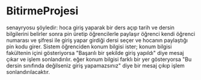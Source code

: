 # BitirmeProjesi

senayryosu şöyledir:
hoca giriş yaparak bir ders açıp tarih ve dersin bilgilerini belirler sonra pin üretip öğrencilerle paylaşır
öğrenci kendi öğrenci numarası ve şifresi ile giriş yapar girdiği dersi seçer ve hocanın paylaştığı pin kodu girer. Sistem öğrenciden konum bilgisi ister; konum bilgisi fakültenin içini gösteriyorsa "Başarılı bir şekilde giriş yapıldı" diye mesaj çıkar ve işlem sonlandırılır. eğer konum bilgisi farklı bir yer gösteryorsa "Bu dersin sınıfında değilseniz giriş yapamazsınız" diye bir mesaj çıkıp işlem sonlandırılacaktır.
